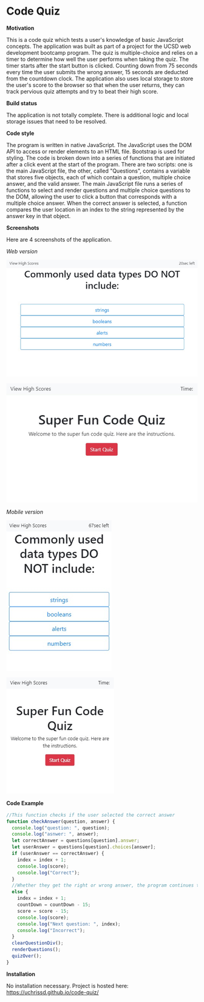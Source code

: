 # Code Quiz

**Motivation**

This is a code quiz which tests a user's knowledge of basic JavaScript concepts. The application was built as part of a project for the UCSD web development bootcamp program. The quiz is multiple-choice and relies on a timer to determine how well the user performs when taking the quiz. The timer starts after the start button is clicked. Counting down from 75 seconds every time the user submits the wrong answer, 15 seconds are deducted from the countdown clock. The application also uses local storage to store the user's score to the browser so that when the user returns, they can track pervious quiz attempts and try to beat their high score.

**Build status**

The application is not totally complete. There is additional logic and local storage issues that need to be resolved.

**Code style**

The program is written in native JavaScript. The JavaScript uses the DOM API to access or render elements to an HTML file. Bootstrap is used for styling. The code is broken down into a series of functions that are initiated after a click event at the start of the program. There are two scripts: one is the main JavaScript file, the other, called "Questions", contains a variable that stores five objects, each of which contain a question, multiple choice answer, and the valid answer. The main JavaScript file runs a series of functions to select and render questions and multiple choice questions to the DOM, allowing the user to click a button that corresponds with a multiple choice answer. When the correct answer is selected, a function compares the user location in an index to the string represented by the answer key in that object.

**Screenshots**

Here are 4 screenshots of the application.

_Web version_

![Code quiz screenshot](assets/images/desktop-code-quiz-question-screenshot.jpg)

![Code quiz screenshot](assets/images/desktop-code-quiz-screenshot.jpg)

_Mobile version_

![Code quiz screenshot](assets/images/mobile-code-quiz-question-screenshot.jpg)

![Code quiz screenshot](assets/images/mobile-code-quiz-screenshot.jpg)

**Code Example**

```javascript
//This function checks if the user selected the correct answer
function checkAnswer(question, answer) {
  console.log("question: ", question);
  console.log("asnwer: ", answer);
  let correctAnswer = questions[question].answer;
  let userAnswer = questions[question].choices[answer];
  if (userAnswer == correctAnswer) {
    index = index + 1;
    console.log(score);
    console.log("Correct");
  }
  //Whether they get the right or wrong answer, the program continues to the next question and deducts 15 seconds from the quiz clock
  else {
    index = index + 1;
    countDown = countDown - 15;
    score = score - 15;
    console.log(score);
    console.log("Next question: ", index);
    console.log("Incorrect");
  }
  clearQuestionDiv();
  renderQuestions();
  quizOver();
}
```

**Installation**

No installation necessary. Project is hosted here: https://uchrissd.github.io/code-quiz/
